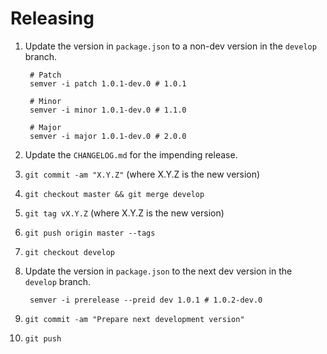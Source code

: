# Releasing

1. Update the version in `package.json` to a non-dev version in the `develop`
   branch.

        # Patch
        semver -i patch 1.0.1-dev.0 # 1.0.1

        # Minor
        semver -i minor 1.0.1-dev.0 # 1.1.0

        # Major
        semver -i major 1.0.1-dev.0 # 2.0.0

1. Update the `CHANGELOG.md` for the impending release.
1. `git commit -am "X.Y.Z"` (where X.Y.Z is the new version)
1. `git checkout master && git merge develop`
1. `git tag vX.Y.Z` (where X.Y.Z is the new version)
1. `git push origin master --tags`
1. `git checkout develop`
1. Update the version in `package.json` to the next dev version in the `develop`
   branch.

        semver -i prerelease --preid dev 1.0.1 # 1.0.2-dev.0

1. `git commit -am "Prepare next development version"`
1. `git push`
